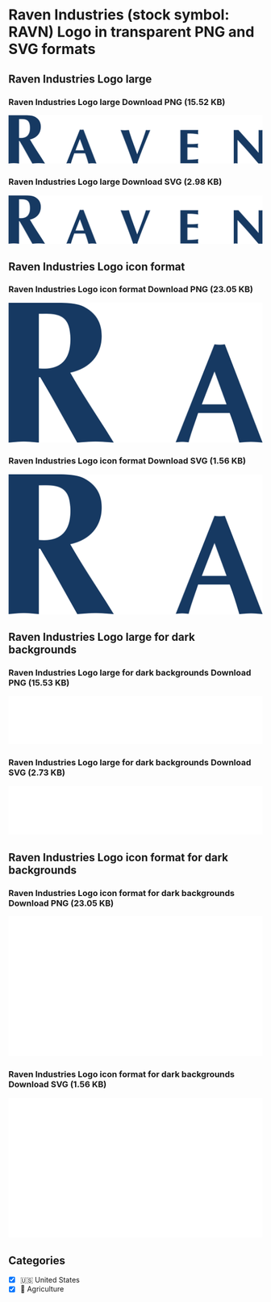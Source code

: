 # Raven Industries (stock symbol: RAVN) Logo in transparent PNG and SVG formats

## Raven Industries Logo large

### Raven Industries Logo large Download PNG (15.52 KB)

![Raven Industries Logo large Download PNG (15.52 KB)](/img/orig/RAVN_BIG-fda2ffa0.png)

### Raven Industries Logo large Download SVG (2.98 KB)

![Raven Industries Logo large Download SVG (2.98 KB)](/img/orig/RAVN_BIG-7b2d622a.svg)

## Raven Industries Logo icon format

### Raven Industries Logo icon format Download PNG (23.05 KB)

![Raven Industries Logo icon format Download PNG (23.05 KB)](/img/orig/RAVN-c832b5f0.png)

### Raven Industries Logo icon format Download SVG (1.56 KB)

![Raven Industries Logo icon format Download SVG (1.56 KB)](/img/orig/RAVN-0f7f72e8.svg)

## Raven Industries Logo large for dark backgrounds

### Raven Industries Logo large for dark backgrounds Download PNG (15.53 KB)

![Raven Industries Logo large for dark backgrounds Download PNG (15.53 KB)](/img/orig/RAVN_BIG.D-3936131e.png)

### Raven Industries Logo large for dark backgrounds Download SVG (2.73 KB)

![Raven Industries Logo large for dark backgrounds Download SVG (2.73 KB)](/img/orig/RAVN_BIG.D-f328c1c1.svg)

## Raven Industries Logo icon format for dark backgrounds

### Raven Industries Logo icon format for dark backgrounds Download PNG (23.05 KB)

![Raven Industries Logo icon format for dark backgrounds Download PNG (23.05 KB)](/img/orig/RAVN.D-b8cbe9fc.png)

### Raven Industries Logo icon format for dark backgrounds Download SVG (1.56 KB)

![Raven Industries Logo icon format for dark backgrounds Download SVG (1.56 KB)](/img/orig/RAVN.D-de815130.svg)



## Categories
- [x] 🇺🇸 United States
- [x] 🚜 Agriculture
